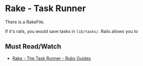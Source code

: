 # Rake - Task Runner

There is a RakeFile. 

If it's rails, you would save tasks in `lib/tasks/`. Rails allows you to 

## Must Read/Watch

* [Rake - The Task Runner - Ruby Guides](https://www.rubyguides.com/2019/02/ruby-rake/)